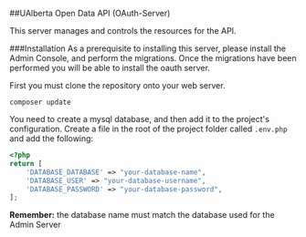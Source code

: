 ##UAlberta Open Data API (OAuth-Server)

This server manages and controls the resources for the API.

###Installation
As a prerequisite to installing this server, please install the Admin Console, and perform the migrations. Once the
migrations have been performed you will be able to install the oauth server.

First you must clone the repository onto your web server.

```
composer update
```

You need to create a mysql database, and then add it to the project's configuration. Create a file in the root of the
project folder called ```.env.php``` and add the following:

```php
<?php
return [
    'DATABASE_DATABASE' => "your-database-name",
    'DATABASE_USER' => "your-database-username",
    'DATABASE_PASSWORD' => "your-database-password",
];
```

**Remember:** the database name must match the database used for the Admin Server